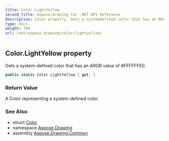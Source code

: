 ```yaml
---
title: Color.LightYellow
second_title: Aspose.Drawing for .NET API Reference
description: Color property. Gets a systemdefined color that has an ARGB value of FFFFFFE0
type: docs
weight: 760
url: /net/aspose.drawing/color/lightyellow/
---
```

## Color.LightYellow property

Gets a system-defined color that has an ARGB value of #FFFFFFE0.

```csharp
public static Color LightYellow { get; }
```

### Return Value

A Color representing a system-defined color.

### See Also

* struct [Color](../)
* namespace [Aspose.Drawing](../../color/)
* assembly [Aspose.Drawing.Common](../../../)


